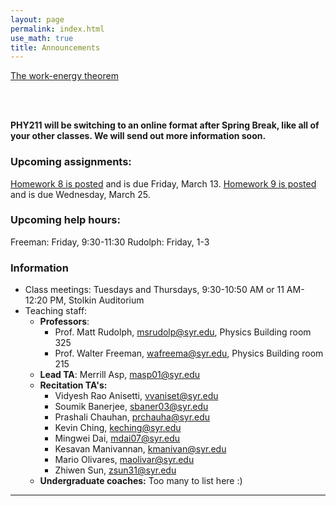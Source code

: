 ```yaml
---
layout: page 
permalink: index.html
use_math: true
title: Announcements
---
```


<a href="slides/lecture16.pdf">The work-energy theorem</a><br><br>

<br>

<b>PHY211 will be switching to an online format after Spring Break, like all of your other classes. We will send out more information soon.<br></b>


### Upcoming assignments:

<a href="hw/hw8-2020.pdf">Homework 8 is posted</a> and is due Friday, March 13.
<a href="hw/hw9-2020.pdf">Homework 9 is posted</a> and is due Wednesday, March 25.

### Upcoming help hours:

Freeman: Friday, 9:30-11:30 
Rudolph: Friday, 1-3


### Information

- Class meetings: Tuesdays and Thursdays, 9:30-10:50 AM or 11 AM-12:20 PM, Stolkin Auditorium
- Teaching staff:
   - **Professors**:
      * Prof. Matt Rudolph, <msrudolp@syr.edu>, Physics Building room 325
      * Prof. Walter Freeman, <wafreema@syr.edu>, Physics Building room 215
   - **Lead TA**: Merrill Asp, <masp01@syr.edu>
   - **Recitation TA's:**
      * Vidyesh Rao Anisetti, <vvaniset@syr.edu>
      * Soumik Banerjee, <sbaner03@syr.edu>
      * Prashali Chauhan, <prchauha@syr.edu>
      * Kevin Ching, <keching@syr.edu>
      * Mingwei Dai, <mdai07@syr.edu>
      * Kesavan Manivannan, <kmanivan@syr.edu>
      * Mario Olivares, <maolivar@syr.edu>
      * Zhiwen Sun, <zsun31@syr.edu>
   - **Undergraduate coaches:** Too many to list here :)

 
---

<br>

<!--
<center> <img src="woodpecker.jpg">
<br>
<em>Pileated woodpecker, Glover Park, Washington DC.<br><br>
What's special about his tail that lets him keep his balance?<br>
How did he make that hole in fifteen seconds or so?
</em>
</center>
-->

